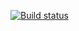 [![Build status](https://ci.appveyor.com/api/projects/status/u4488j099dvmbv37?svg=true)](https://ci.appveyor.com/project/aleks903/ajs7-hw-7-2)